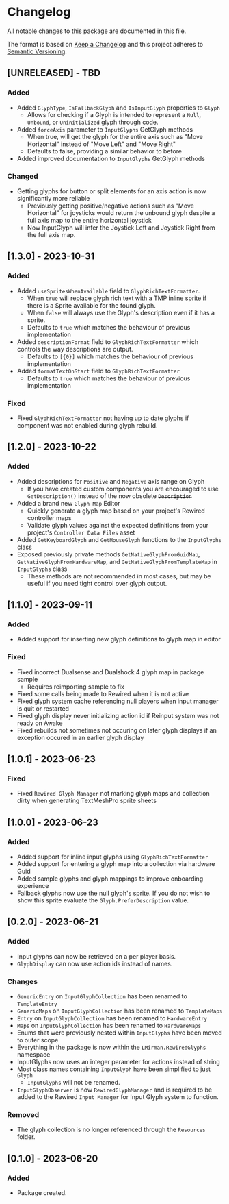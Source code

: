 # Changelog
All notable changes to this package are documented in this file.

The format is based on [Keep a Changelog](http://keepachangelog.com/en/1.0.0/) and this project adheres to [Semantic Versioning](http://semver.org/spec/v2.0.0.html).

## [UNRELEASED] - TBD

### Added
- Added `GlyphType`, `IsFallbackGlyph` and `IsInputGlyph` properties to `Glyph`
  - Allows for checking if a Glyph is intended to represent a `Null`, `Unbound`, or `Uninitialized` glyph through code.
- Added `forceAxis` parameter to `InputGlyphs` GetGlyph methods
  - When true, will get the glyph for the entire axis such as "Move Horizontal" instead of "Move Left" and "Move Right"
  - Defaults to false, providing a similar behavior to before
- Added improved documentation to `InputGlyphs` GetGlyph methods

### Changed
- Getting glyphs for button or split elements for an axis action is now significantly more reliable
  - Previously getting positive/negative actions such as "Move Horizontal" for joysticks would return the unbound glyph despite a full axis map to the entire horizontal joystick
  - Now InputGlyph will infer the Joystick Left and Joystick Right from the full axis map.

## [1.3.0] - 2023-10-31

### Added
- Added `useSpritesWhenAvailable` field to `GlyphRichTextFormatter`.
  - When `true` will replace glyph rich text with a TMP inline sprite if there is a Sprite available for the found glyph.
  - When `false` will always use the Glyph's description even if it has a sprite. 
  - Defaults to `true` which matches the behaviour of previous implementation
- Added `descriptionFormat` field to `GlyphRichTextFormatter` which controls the way descriptions are output.
  - Defaults to `[{0}]` which matches the behaviour of previous implementation
- Added `formatTextOnStart` field to `GlyphRichTextFormatter`
  - Defaults to `true` which matches the behaviour of previous implementation

### Fixed
- Fixed `GlyphRichTextFormatter` not having up to date glyphs if component was not enabled during glyph rebuild.

## [1.2.0] - 2023-10-22

### Added
- Added descriptions for `Positive` and `Negative` axis range on Glyph
  - If you have created custom components you are encouraged to use `GetDescription()` instead of the now obsolete ~~`Description`~~
- Added a brand new `Glyph Map` Editor
  - Quickly generate a glyph map based on your project's Rewired controller maps
  - Validate glyph values against the expected definitions from your project's `Controller Data Files` asset
- Added `GetKeyboardGlyph` and `GetMouseGlyph` functions to the `InputGlyphs` class
- Exposed previously private methods `GetNativeGlyphFromGuidMap`, `GetNativeGlyphFromHardwareMap`, and `GetNativeGlyphFromTemplateMap` in `InputGlyphs` class
  - These methods are not recommended in most cases, but may be useful if you need tight control over glyph output.

## [1.1.0] - 2023-09-11

### Added
- Added support for inserting new glyph definitions to glyph map in editor

### Fixed
- Fixed incorrect Dualsense and Dualshock 4 glyph map in package sample
  - Requires reimporting sample to fix
- Fixed some calls being made to Rewired when it is not active
- Fixed glyph system cache referencing null players when input manager is quit or restarted
- Fixed glyph display never initializing action id if Reinput system was not ready on Awake
- Fixed rebuilds not sometimes not occuring on later glyph displays if an exception occured in an earlier glyph display

## [1.0.1] - 2023-06-23

### Fixed
- Fixed `Rewired Glyph Manager` not marking glyph maps and collection dirty when generating TextMeshPro sprite sheets 

## [1.0.0] - 2023-06-23

### Added
- Added support for inline input glyphs using `GlyphRichTextFormatter`
- Added support for entering a glyph map into a collection via hardware Guid
- Added sample glyphs and glyph mappings to improve onboarding experience
- Fallback glyphs now use the null glyph's sprite. If you do not wish to show this sprite evaluate the `Glyph.PreferDescription` value.

## [0.2.0] - 2023-06-21

### Added
- Input glyphs can now be retrieved on a per player basis.
- `GlyphDisplay` can now use action ids instead of names.

### Changes
- `GenericEntry` on `InputGlyphCollection` has been renamed to `TemplateEntry`
- `GenericMaps` on `InputGlyphCollection` has been renamed to `TemplateMaps`
- `Entry` on `InputGlyphCollection` has been renamed to `HardwareEntry`
- `Maps` on `InputGlyphCollection` has been renamed to `HardwareMaps`
- Enums that were previously nested within `InputGlyphs` have been moved to outer scope
- Everything in the package is now within the `LMirman.RewiredGlyphs` namespace
- InputGlyphs now uses an integer parameter for actions instead of string
- Most class names containing `InputGlyph` have been simplified to just `Glyph`
  - `InputGlyphs` will not be renamed.
- `InputGlyphObserver` is now `RewiredGlyphManager` and is required to be added to the Rewired `Input Manager` for Input Glyph system to function.

### Removed
- The glyph collection is no longer referenced through the `Resources` folder.

## [0.1.0] - 2023-06-20

### Added
- Package created.